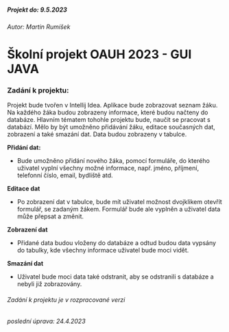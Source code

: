 ##### Projekt do: 9.5.2023
###### Autor: Martin Rumíšek

# Školní projekt OAUH 2023 - GUI JAVA
### Zadání k projektu:
Projekt bude tvořen v Intellij Idea. Aplikace bude zobrazovat seznam žáku. Na každého žáka budou zobrazeny informace, které budou načteny do databáze. Hlavním tématem tohohle projektu bude, naučit se pracovat s databází. Mělo by být umožněno přidávání žáku, editace současných dat, zobrazení a také smazání dat. Data budou zobrazeny v tabulce.

**Přidání dat:**

- Bude umožněno přidání nového žáka, pomocí formuláře, do kterého uživatel vyplní všechny možné informace, např. jméno, příjmení, telefonní číslo, email, bydliště atd.

**Editace dat**

- Po zobrazení dat v tabulce, bude mít uživatel možnost dvojklikem otevřít formulář, se zadaným žákem. Formulář bude ale vyplněn a uživatel data může přepsat a změnit.

**Zobrazení dat**

- Přidané data budou vloženy do databáze a odtud budou data vypsány do tabulky, kde všechny informace uživatel bude moci vidět.

**Smazání dat**

- Uživatel bude moci data také odstranit, aby se odstranili s databáze a nebyli již zobrazovány.

######  Zadání k projektu je v rozpracované verzi
###### poslední úprava: 24.4.2023
